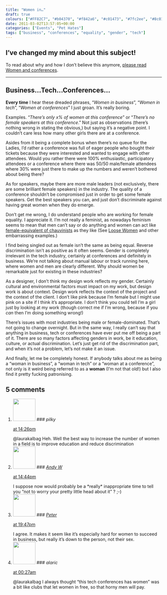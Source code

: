 ```yaml
---
title: "Women in…"
draft: true
colours: ["#FF82C7", "#b04370", "#f842a6", "#c01473", "#7fc2ee", "#8c014d", "#4698ce"]
date: 2011-03-02T13:57:05+00:00
categories: ["Events", "Pet Hates"]
tags: ["business", "conferences", "equality", "gender", "tech"]
---
```


## I’ve changed my mind about this subject!

To read about why and how I don’t believe this anymore, [please read Women and conferences](/women-and-conferences/ "Women and conferences").

---

## Business…Tech…Conferences…

**Every time** I hear these dreaded phrases, “*Women in business*”, “*Women in tech*”, “*Women at conferences*” I just groan. It’s really boring.

Examples. “*There’s only x% of women at this conference*” or “*There’s no female speakers at this conference*.” Not just as observations (there’s nothing wrong in stating the obvious,) but saying it’s a negative point. I couldn’t care less how many other girls there are at a conference.

Asides from it being a complete bonus when there’s no queue for the Ladies, I’d rather a conference was full of eager people who bought their tickets because they were interested and wanted to engage with other attendees. Would you rather there were 100% enthusiastic, participatory attendees or a conference where there was 50/50 male/female attendees where 30% were just there to make up the numbers and weren’t bothered about being there?

As for speakers, maybe there are more male leaders (not exclusively, there are some brilliant female speakers) in the industry. The quality of a conference shouldn’t be compromised just in order to get some female speakers. Get the best speakers you can, and just don’t discriminate against having great women when they do emerge.

Don’t get me wrong, I do understand people who are working for female equality. I appreciate it. I’m not really a feminist, as nowadays feminism seems to mean that men can’t say or do anything and women can act like [female-equivalent of chauvinists](http://en.wikipedia.org/wiki/Misandry "Misandry on Wikipedia") as they like (See [Loose Women](http://en.wikipedia.org/wiki/Loose_Women "Loose Women on Wikipedia") and other embarrassing examples.)

I find being singled out as female isn’t the same as being equal. Reverse discrimination isn’t as positive as it often seems. Gender is completely irrelevant in the tech industry, certainly at conferences and definitely in business. We’re not talking about manual labour or track running here, where women and men are clearly different. Why should women be remarkable just for existing in these industries?

As a designer, I don’t think my design work reflects my gender. Certainly cultural and environmental factors must impact on my work, but design work is about context. Design work reflects the context of the project and the context of the client. I don’t like pink because I’m female but I might use pink on a site if I think it’s appropriate. I don’t think you could tell I’m a girl just by looking at my work (though correct me if I’m wrong, because if you *can* then I’m doing something wrong!)

There’s issues with most industries being male or female-dominated. That’s not going to change overnight. But in the same way, I really can’t say that anything in business, tech or conferences have ever put me off being a part of it. There are so many factors affecting genders in work, be it education, culture, or actual discrimination. Let’s just get rid of the discrimination part, and when it’s not a problem, let’s not make it an issue.

And finally, let me be completely honest. If anybody talks about me as being a “woman in business”, a “woman in tech” or a “woman at a conference”, not only is it weird being referred to as a **woman** (I’m not that old!) but I also find it pretty fucking patronising.

## 5 comments

<ol class="commentlist">
	<li class="comment even thread-even depth-1" id="li-comment-184">
			<div class="comment-author vcard">
			<img alt='' src='http://1.gravatar.com/avatar/d281a23b55db2b3d1d6b0be43791bf6b?s=72&amp;d=mm&amp;r=g' srcset='http://1.gravatar.com/avatar/d281a23b55db2b3d1d6b0be43791bf6b?s=144&amp;d=mm&amp;r=g 2x' class='avatar avatar-72 photo' height='72' width='72' />
### <cite class="fn">pilky</cite>
		</div>
		<aside class="comment-meta commentmetadata"><p><a href="#comment-184"><time datetime="2011-03-02T14:26:26+00:00" pubdate class="published">
		 at <span class="hours">14:26pm</span></time></a></p>
	</aside>
	<div class="comment-entry">
		@laurakalbag Heh. Well the best way to increase the number of women in a field is to improve education and reduce discrimination
	</div>
</li>
	<li class="comment odd alt thread-odd thread-alt depth-1" id="li-comment-185">
			<div class="comment-author vcard">
			<img alt='' src='http://2.gravatar.com/avatar/5d2ba25cc379899a37b46acae43f6ddc?s=72&amp;d=mm&amp;r=g' srcset='http://2.gravatar.com/avatar/5d2ba25cc379899a37b46acae43f6ddc?s=144&amp;d=mm&amp;r=g 2x' class='avatar avatar-72 photo' height='72' width='72' />
### <cite class="fn"><a href='http://www.stinkyink.com' rel='external nofollow' class='url'>Andy W</a></cite>
		</div>
		<aside class="comment-meta commentmetadata"><p><a href="#comment-185"><time datetime="2011-03-02T14:44:13+00:00" pubdate class="published">
		 at <span class="hours">14:44pm</span></time></a></p>
	</aside>
	<div class="comment-entry">
		I suppose now would probably be a *really* inappropriate time to tell you “not to worry your pretty little head about it” ? ;-)
	</div>
</li>
	<li class="comment even thread-even depth-1" id="li-comment-186">
			<div class="comment-author vcard">
			<img alt='' src='http://0.gravatar.com/avatar/3d05b9773b7459c843453d783832de22?s=72&amp;d=mm&amp;r=g' srcset='http://0.gravatar.com/avatar/3d05b9773b7459c843453d783832de22?s=144&amp;d=mm&amp;r=g 2x' class='avatar avatar-72 photo' height='72' width='72' />
### <cite class="fn"><a href='http://peterbailey.eu' rel='external nofollow' class='url'>Peter</a></cite>
		</div>
		<aside class="comment-meta commentmetadata"><p><a href="#comment-186"><time datetime="2011-03-02T19:47:33+00:00" pubdate class="published">
		 at <span class="hours">19:47pm</span></time></a></p>
	</aside>
	<div class="comment-entry">
		I agree. It makes it seem like it’s especially hard for women to succeed in business, but really it’s down to the person, not their sex.
	</div>
</li>
	<li class="comment odd alt thread-odd thread-alt depth-1" id="li-comment-187">
			<div class="comment-author vcard">
			<img alt='' src='http://1.gravatar.com/avatar/d281a23b55db2b3d1d6b0be43791bf6b?s=72&amp;d=mm&amp;r=g' srcset='http://1.gravatar.com/avatar/d281a23b55db2b3d1d6b0be43791bf6b?s=144&amp;d=mm&amp;r=g 2x' class='avatar avatar-72 photo' height='72' width='72' />
### <cite class="fn">alaric</cite>
		</div>
		<aside class="comment-meta commentmetadata"><p><a href="#comment-187"><time datetime="2011-03-03T00:27:55+00:00" pubdate class="published">
		 at <span class="hours">00:27am</span></time></a></p>
	</aside>
	<div class="comment-entry">
		@laurakalbag I always thought “this tech conferences has women” was a bit like clubs that let women in free, so that horny men will pay.
	</div>
</li>
</ol>

	
